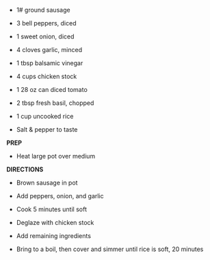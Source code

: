 -   1# ground sausage

-   3 bell peppers, diced

-   1 sweet onion, diced

-   4 cloves garlic, minced

-   1 tbsp balsamic vinegar

-   4 cups chicken stock

-   1 28 oz can diced tomato

-   2 tbsp fresh basil, chopped

-   1 cup uncooked rice

-   Salt & pepper to taste

**PREP**

-   Heat large pot over medium

**DIRECTIONS**

-   Brown sausage in pot

-   Add peppers, onion, and garlic

-   Cook 5 minutes until soft

-   Deglaze with chicken stock

-   Add remaining ingredients

-   Bring to a boil, then cover and simmer until rice is soft, 20
    minutes
